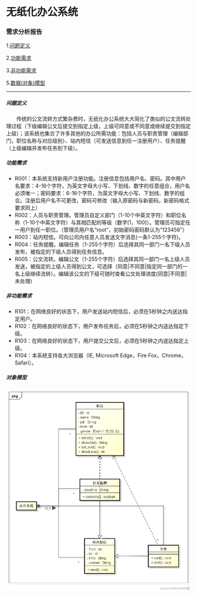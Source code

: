 # 无纸化办公系统
### 需求分析报告

1.[问题定义](#问题定义)

2.[功能需求](#功能需求)

3.[非功能需求](#非功能需求)

5.[数据(对象)模型](#对象模型)


---
##### 问题定义
&emsp;&emsp;传统的公文流转方式繁杂费时，无纸化办公系统大大简化了类似的公文流转处理过程（下级编辑公文后提交到指定上级，上级可同意或不同意或继续提交到指定上级）；该系统也集合了许多其他的办公所需功能：包括人员与职责管理（编辑部门，职位名称与对应级别）、站内短信（可发送信息到任一注册用户）、任务提醒（上级编辑并发布任务到下级）。

##### 功能需求
* R001：本系统支持新用户注册功能。注册信息包括用户名、密码。其中用户名要求：4-16个字符，为英文字母大小写、下划线、数字的任意组合，用户名必须唯一；密码要求：6-16个字符，为英文字母大小写、下划线、数字的组合。注册后用户名不可更改，密码可修改（输入原密码与新密码，新密码格式要求同上）
* R002：人员与职责管理。管理员自定义部门（1-10个中英文字符）和职位名称（1-10个中英文字符）与其相匹配的等级（数字[1，100]）。管理员可指定任一用户到任一职位。（管理员用户名“root”，初始密码密码默认为“123456”）
* R003：站内短信。可向公司内任意人员发送文字消息(一条1-255个字符)。
* R004：任务提醒。编辑任务（1-255个字符）后选择其同一部门一名下级人员发布，被指定的下级人员得到任务信息。
* R005：公文流转。编辑公文（1-255个字符）后选择其同一部门一名上级人员发送，被指定的上级人员得到公文，可选择（同意|不同意|指定同一部门的一名上级继续流转）。编辑该公文的下级可随时查看公文处理进度(同意|不同意|未处理)

##### 非功能需求
* R101：在网络良好的状态下，用户发送站内短信后，必须在5秒钟之内送达指定用户。
* R102：在网络良好的状态下，用户发布任务后，必须在5秒钟之内送达指定下级。
* R103：在网络良好的状态下，用户提交公文后，必须在5秒钟之内送达指定上级。
* R104：本系统支持各大浏览器（IE, Microsoft Edge，Fire Fox，Chrome，Safari）。

##### 对象模型
![对象模型](https://github.com/LIETIAN183/CourseDesign/blob/master/pics/Object%20picture.png "对象模型")
